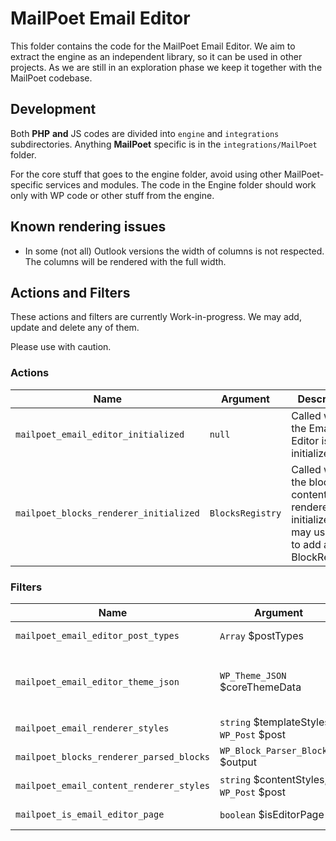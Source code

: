 # MailPoet Email Editor

This folder contains the code for the MailPoet Email Editor.
We aim to extract the engine as an independent library, so it can be used in other projects.
As we are still in an exploration phase we keep it together with the MailPoet codebase.

## Development

Both **PHP** **and** JS codes are divided into `engine` and `integrations` subdirectories.
Anything **MailPoet** specific is in the `integrations/MailPoet` folder.

For the core stuff that goes to the engine folder, avoid using other MailPoet-specific services and modules. The code in the Engine folder should work only with WP code or other stuff from the engine.

## Known rendering issues

- In some (not all) Outlook versions the width of columns is not respected. The columns will be rendered with the full width.

## Actions and Filters

These actions and filters are currently Work-in-progress.
We may add, update and delete any of them.

Please use with caution.

### Actions

| Name                                   | Argument         | Description                                                                                        |
| -------------------------------------- | ---------------- | -------------------------------------------------------------------------------------------------- |
| `mailpoet_email_editor_initialized`    | `null`           | Called when the Email Editor is initialized                                                        |
| `mailpoet_blocks_renderer_initialized` | `BlocksRegistry` | Called when the block content renderer is initialized. You may use this to add a new BlockRenderer |

### Filters

| Name                                     | Argument                                  | Return                            | Description                                                                                                                                                         |
| ---------------------------------------- | ----------------------------------------- | --------------------------------- | ------------------------------------------------------------------------------------------------------------------------------------------------------------------- |
| `mailpoet_email_editor_post_types`       | `Array` $postTypes                        | `Array` EmailPostType             | Applied to the list of post types used by the `getPostTypes` method                                                                                                 |
| `mailpoet_email_editor_theme_json`       | `WP_Theme_JSON` $coreThemeData            | `WP_Theme_JSON` $themeJson        | Applied to the theme json data. This theme json data is created from the merging of the `WP_Theme_JSON_Resolver::get_core_data` and MailPoet owns `theme.json` file |
| `mailpoet_email_renderer_styles`         | `string` $templateStyles, `WP_Post` $post | `string` $templateStyles          | Applied to the email editor template styles.                                                                                                                        |
| `mailpoet_blocks_renderer_parsed_blocks` | `WP_Block_Parser_Block[]` $output         | `WP_Block_Parser_Block[]` $output | Applied to the result of parsed blocks created by the BlocksParser.                                                                                                 |
| `mailpoet_email_content_renderer_styles` | `string` $contentStyles, `WP_Post` $post  | `string` $contentStyles           | Applied to the inline content styles prior to use by the CSS Inliner.                                                                                               |
| `mailpoet_is_email_editor_page`          | `boolean` $isEditorPage                   | `boolean`                         | Check current page is the email editor page                                                                                                                         |
